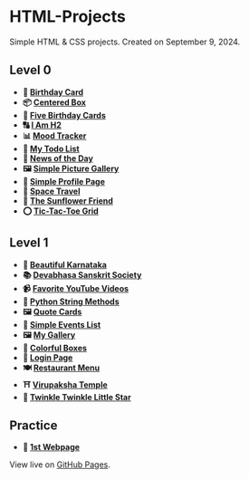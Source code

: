 # HTML-Projects

Simple HTML & CSS projects. Created on September 9, 2024.

## Level 0

- **🎂 [Birthday Card](https://vidhatrihr.github.io/html-projects/Level-0/birthday-card)**
- **📦 [Centered Box](https://vidhatrihr.github.io/html-projects/Level-0/centered-box)**
- **🎂 [Five Birthday Cards](https://vidhatrihr.github.io/html-projects/Level-0/five-birthday-cards)**
- **🔠 [I Am H2](https://vidhatrihr.github.io/html-projects/Level-0/i-am-h2)**
- **📊 [Mood Tracker](https://vidhatrihr.github.io/html-projects/Level-0/mood-tracker)**
- **📝 [My Todo List](https://vidhatrihr.github.io/html-projects/Level-0/my-todo-list)**
- **📰 [News of the Day](https://vidhatrihr.github.io/html-projects/Level-0/news-of-the-day)**
- **🖼️ [Simple Picture Gallery](https://vidhatrihr.github.io/html-projects/Level-0/simple-picture-gallery)**
- **👤 [Simple Profile Page](https://vidhatrihr.github.io/html-projects/Level-0/simple-profile-page)**
- **🚀 [Space Travel](https://vidhatrihr.github.io/html-projects/Level-0/space-travel)**
- **🌻 [The Sunflower Friend](https://vidhatrihr.github.io/html-projects/Level-0/the-sunflower-friend)**
- **⭕ [Tic-Tac-Toe Grid](https://vidhatrihr.github.io/html-projects/Level-0/tic-tac-toe-grid)**

## Level 1

- **🌅 [Beautiful Karnataka](https://vidhatrihr.github.io/html-projects/Level-1/beautiful-karnataka)**
- **📚 [Devabhasa Sanskrit Society](https://vidhatrihr.github.io/html-projects/Level-1/devabhasa-sanskrit-society)**
- **📹 [Favorite YouTube Videos](https://vidhatrihr.github.io/html-projects/Level-1/favorite-youtube-videos)**
- **🐍 [Python String Methods](https://vidhatrihr.github.io/html-projects/Level-1/python-string-methods)**
- **🖼️ [Quote Cards](https://vidhatrihr.github.io/html-projects/Level-1/quote-cards)**
- **📅 [Simple Events List](https://vidhatrihr.github.io/html-projects/Level-1/simple-events-list)**
- **🖼️ [My Gallery](https://vidhatrihr.github.io/html-projects/Level-1/my-gallery)**
- **🎨 [Colorful Boxes](https://vidhatrihr.github.io/html-projects/Level-1/colorful-boxes)**
- **🔐 [Login Page](https://vidhatrihr.github.io/html-projects/Level-1/login-page)**
- **🍽️ [Restaurant Menu](https://vidhatrihr.github.io/html-projects/Level-1/restaurant-menu)**
- **⛩️ [Virupaksha Temple](https://vidhatrihr.github.io/html-projects/Level-1/virupaksha-temple)**
- **🎵 [Twinkle Twinkle Little Star](https://vidhatrihr.github.io/html-projects/Level-1/twinkle-twinkle-little-star)**

## Practice

- **🌟 [1st Webpage](https://vidhatrihr.github.io/html-projects/Practice/1st-webpage.html)**

View live on [GitHub Pages](https://vidhatrihr.github.io/html-projects).
